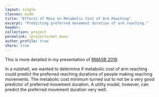 ```yaml
---
layout: single
classes: wide
title: "Effects of Mass on Metabolic Cost of Arm Reaching"
excerpt: "Predicting preferred movement duration of arm reaching."
header:
collection: project
permalink: /projects/met_mass
author_profile: true
share: true
---
```


This is more detailed in my presentation of [RMASB 2019](https://gbruening.github.io/presentations/RMASB2019).

In a nutshell, we wanted to determine if metabolic cost of arm reaching could predict the preferred reaching durations of people making reaching movements. The metabolic cost minimum turned out to not be a very good predictor of preferred movement duration. A utility model, however, can predict the preferred movement duration very well.